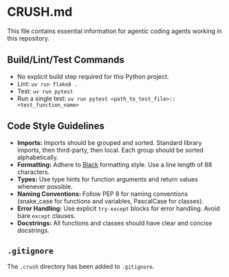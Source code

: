 
# CRUSH.md

This file contains essential information for agentic coding agents working in this repository.

## Build/Lint/Test Commands

- No explicit build step required for this Python project.
- Lint: `uv run flake8 .`
- Test: `uv run pytest`
- Run a single test: `uv run pytest <path_to_test_file>::<test_function_name>`

## Code Style Guidelines

- **Imports:** Imports should be grouped and sorted. Standard library imports, then third-party, then local. Each group should be sorted alphabetically.
- **Formatting:** Adhere to [Black](https://github.com/psf/black) formatting style. Use a line length of 88 characters.
- **Types:** Use type hints for function arguments and return values whenever possible.
- **Naming Conventions:** Follow PEP 8 for naming conventions (snake_case for functions and variables, PascalCase for classes).
- **Error Handling:** Use explicit `try-except` blocks for error handling. Avoid bare `except` clauses.
- **Docstrings:** All functions and classes should have clear and concise docstrings.

## `.gitignore`

The `.crush` directory has been added to `.gitignore`.
